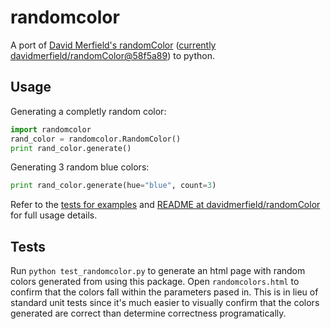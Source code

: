 randomcolor
===========

A port of [David Merfield's randomColor](https://github.com/davidmerfield/randomColor)  ([currently davidmerfield/randomColor@58f5a89](https://github.com/davidmerfield/randomColor/commit/58f5a8963ae41bd9c1ca567921df3cf6be48e374)) to python.

Usage
-----

Generating a completly random color:
``` python
import randomcolor
rand_color = randomcolor.RandomColor()
print rand_color.generate()
```

Generating 3 random blue colors:
``` python
print rand_color.generate(hue="blue", count=3)
```

Refer to the [tests for examples](https://github.com/kevinwuhoo/randomcolor-py/blob/master/test_randomcolor.py) and [README at davidmerfield/randomColor](https://github.com/davidmerfield/randomColor/blob/58f5a8963ae41bd9c1ca567921df3cf6be48e374/README.md) for full usage details.

Tests
-----
Run `python test_randomcolor.py` to generate an html page with random colors
generated from using this package. Open `randomcolors.html` to confirm that
the colors fall within the parameters pased in. This is in lieu of standard
unit tests since it's much easier to visually confirm that the colors generated
are correct than determine correctness programatically.
